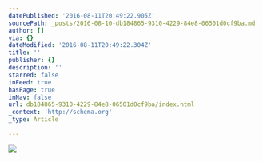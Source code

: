 ```yaml
---
datePublished: '2016-08-11T20:49:22.905Z'
sourcePath: _posts/2016-08-10-db184865-9310-4229-84e8-06501d0cf9ba.md
author: []
via: {}
dateModified: '2016-08-11T20:49:22.304Z'
title: ''
publisher: {}
description: ''
starred: false
inFeed: true
hasPage: true
inNav: false
url: db184865-9310-4229-84e8-06501d0cf9ba/index.html
_context: 'http://schema.org'
_type: Article

---
```

![](https://the-grid-user-content.s3-us-west-2.amazonaws.com/42439f7f-c6de-47f7-8eb7-7efb14d43f21.jpg)